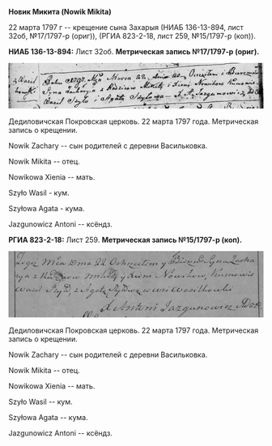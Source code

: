**Новик Микита (Nowik Mikita)**

22 марта 1797 г -- крещение сына Захарыя (НИАБ 136-13-894, лист 32об,
№17/1797-р (ориг)), (РГИА 823-2-18, лист 259, №15/1797-р (коп)).

**НИАБ 136-13-894:** Лист 32об. **Метрическая запись №17/1797-р
(ориг).**

![](./media/091617c2e4cfcc767b762fb2e03105877a862580.png)

Дедиловичская Покровская церковь. 22 марта 1797 года. Метрическая запись
о крещении.

Nowik Zachary -- сын родителей с деревни Васильковка.

Nowik Mikita -- отец.

Nowikowa Xienia -- мать.

Szyło Wasil - кум.

Szyłowa Agata - кума.

Jazgunowicz Antoni -- ксёндз.

**РГИА 823-2-18:** Лист 259. **Метрическая запись №15/1797-р (коп).**

![](./media/3773d95c0dd1cbd11cf955f7327c15d7d5608ab7.png)

Дедиловичская Покровская церковь. 22 марта 1797 года. Метрическая запись
о крещении.

Nowik Zachary -- сын родителей с деревни Васильковка.

Nowik Mikita -- отец.

Nowikowa Xienia -- мать.

Szyło Wasil -- кум.

Szyłowa Agata -- кума.

Jazgunowicz Antoni -- ксёндз.
